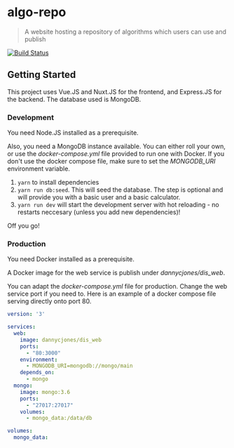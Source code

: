 # algo-repo

> A website hosting a repository of algorithms which users can use and publish

[![Build Status](https://travis-ci.com/dannycjones/algorepo.svg?token=AQNAqUtbdpFqfPrYmwKT&branch=master)](https://travis-ci.com/dannycjones/algorepo)

## Getting Started

This project uses Vue.JS and Nuxt.JS for the frontend, and Express.JS for the backend. The database used is MongoDB.

### Development

You need Node.JS installed as a prerequisite.

Also, you need a MongoDB instance available. You can either roll your own, or use the _docker-compose.yml_ file provided to run one with Docker. If you don't use the docker compose file, make sure to set the _MONGODB_URI_ environment variable.

1. `yarn` to install dependencies
3. `yarn run db:seed`. This will seed the database. The step is optional and will provide you with a basic user and a basic calculator.
3. `yarn run dev` will start the development server with hot reloading - no restarts neccesary (unless you add new dependencies)!

Off you go! 

### Production

You need Docker installed as a prerequisite.

A Docker image for the web service is publish under _dannycjones/dis_web_.

You can adapt the _docker-compose.yml_ file for production. Change the web service port if you need to. Here is an example of a docker compose file serving directly onto port 80.

``` yaml
version: '3'

services:
  web:
    image: dannycjones/dis_web
    ports:
      - "80:3000"
    environment:
      - MONGODB_URI=mongodb://mongo/main
    depends_on:
      - mongo
  mongo:
    image: mongo:3.6
    ports:
      - "27017:27017"
    volumes:
      - mongo_data:/data/db

volumes:
  mongo_data:

```
